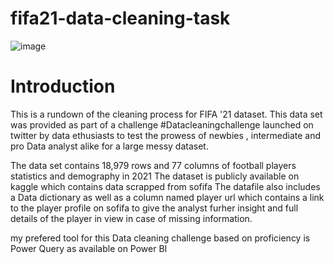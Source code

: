 # fifa21-data-cleaning-task
![image](https://user-images.githubusercontent.com/97708113/228183262-7c5f5ba0-89c8-4a61-8e1b-4eb052afcfd5.png)

# Introduction

This is a rundown of the cleaning process for FIFA '21 dataset. This data set was provided as part of a challenge #Datacleaningchallenge launched on twitter by data ethusiasts to test the prowess of newbies , intermediate and pro Data analyst alike for a large messy dataset.

The data set contains 18,979 rows and 77 columns of football players statistics and demography in 2021 The dataset is publicly available on kaggle which contains data scrapped from sofifa The datafile also includes a Data dictionary as well as a column named player url which contains a link to the player profile on sofifa to give the analyst furher insight and full details of the player in view in case of missing information.

my prefered tool for this Data cleaning challenge based on proficiency is Power Query as available on Power BI
